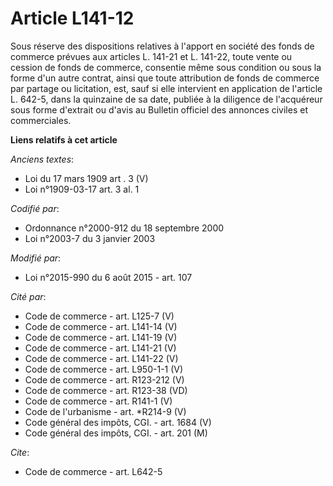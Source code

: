 # Article L141-12

Sous réserve des dispositions relatives à l'apport en société des fonds de commerce prévues aux articles L. 141-21 et L.
141-22, toute vente ou cession de fonds de commerce, consentie même sous condition ou sous la forme d'un autre contrat, ainsi
que toute attribution de fonds de commerce par partage ou licitation, est, sauf si elle intervient en application de
l'article L. 642-5, dans la quinzaine de sa date, publiée à la diligence de l'acquéreur sous forme d'extrait ou d'avis au
Bulletin officiel des annonces civiles et commerciales.

**Liens relatifs à cet article**

_Anciens textes_:

  - Loi du 17 mars 1909 art . 3 (V)
  - Loi n°1909-03-17 art. 3 al. 1

_Codifié par_:

  - Ordonnance n°2000-912 du 18 septembre 2000
  - Loi n°2003-7 du 3 janvier 2003

_Modifié par_:

  - Loi n°2015-990 du 6 août 2015 - art. 107

_Cité par_:

  - Code de commerce - art. L125-7 (V)
  - Code de commerce - art. L141-14 (V)
  - Code de commerce - art. L141-19 (V)
  - Code de commerce - art. L141-21 (V)
  - Code de commerce - art. L141-22 (V)
  - Code de commerce - art. L950-1-1 (V)
  - Code de commerce - art. R123-212 (V)
  - Code de commerce - art. R123-38 (VD)
  - Code de commerce - art. R141-1 (V)
  - Code de l'urbanisme - art. *R214-9 (V)
  - Code général des impôts, CGI. - art. 1684 (V)
  - Code général des impôts, CGI. - art. 201 (M)

_Cite_:

  - Code de commerce - art. L642-5
